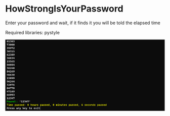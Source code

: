 # HowStrongIsYourPassword
Enter your password and wait, if it finds it you will be told the elapsed time

Required libraries:
pystyle

<img src="https://github.com/IlGabbo/HowStrongIsYourPassword/blob/main/numbers.png">
